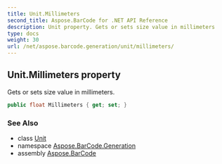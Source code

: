 ```yaml
---
title: Unit.Millimeters
second_title: Aspose.BarCode for .NET API Reference
description: Unit property. Gets or sets size value in millimeters
type: docs
weight: 30
url: /net/aspose.barcode.generation/unit/millimeters/
---
```

## Unit.Millimeters property

Gets or sets size value in millimeters.

```csharp
public float Millimeters { get; set; }
```

### See Also

* class [Unit](../)
* namespace [Aspose.BarCode.Generation](../../unit/)
* assembly [Aspose.BarCode](../../../)



